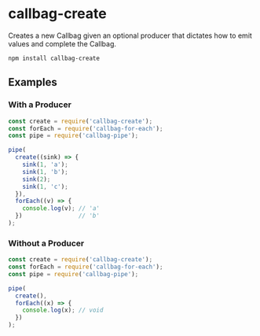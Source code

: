 # callbag-create

Creates a new Callbag given an optional producer that dictates how to emit values and complete the Callbag.

`npm install callbag-create`

## Examples

### With a Producer

```js
const create = require('callbag-create');
const forEach = require('callbag-for-each');
const pipe = require('callbag-pipe');

pipe(
  create((sink) => {
    sink(1, 'a');
    sink(1, 'b');
    sink(2);
    sink(1, 'c');
  }),
  forEach((v) => {
    console.log(v); // 'a'
  })                // 'b'
);
```

### Without a Producer

```js
const create = require('callbag-create');
const forEach = require('callbag-for-each');
const pipe = require('callbag-pipe');

pipe(
  create(),
  forEach((x) => {
    console.log(x); // void
  })
);
```